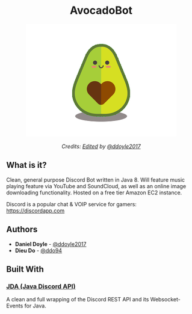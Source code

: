 <h1 align="center"> AvocadoBot </h1>

<div align="center">
	<img src="https://github.com/ddoyle2017/AvocadoBot/blob/master/avocado.png"/>
	<p>
      <em>Credits: <a href="https://www.pinterest.com/pin/143200463135381917/">Edited</a> by <a href="https://github.com/ddoyle2017">@ddoyle2017</a> 
      </em>
    </p>
</div>


## What is it?

Clean, general purpose Discord Bot written in Java 8. Will feature music playing feature via YouTube and SoundCloud, as well as an online image downloading functionality. Hosted on a free tier Amazon EC2 instance.

Discord is a popular chat & VOIP service for gamers: https://discordapp.com

## Authors

* **Daniel Doyle** - [@ddoyle2017](https://github.com/ddoyle2017)
* **Dieu Do** - [@ddo94](https://github.com/ddo94) 

## Built With
### [JDA (Java Discord API)](https://github.com/DV8FromTheWorld/JDA)

A clean and full wrapping of the Discord REST API and its Websocket-Events for Java.
